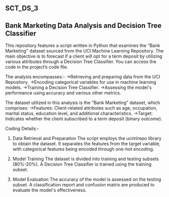 ## SCT_DS_3

## Bank Marketing Data Analysis and Decision Tree Classifier

This repository features a script written in Python that examines the "Bank Marketing" dataset sourced from the UCI Machine Learning Repository. The main objective is to forecast if a client will opt for a term deposit by utilizing various attributes through a Decision Tree Classifier. You can access the code in the project’s code file.

The analysis encompasses:-
->Retrieving and preparing data from the UCI Repository.
->Encoding categorical variables for use in machine learning models.
->Training a Decision Tree Classifier.
->Assessing the model's performance using accuracy and various other metrics.

The dataset utilized in this analysis is the "Bank Marketing" dataset, which comprises:
->Features: Client-related attributes such as age, occupation, marital status, education level, and additional characteristics.
->Target: Indicates whether the client subscribed to a term deposit (binary outcome).

Coding Details:-
1. Data Retrieval and Preparation
The script employs the ucimlrepo library to obtain the dataset. It separates the features from the target variable, with categorical features being encoded through one-hot encoding.

2. Model Training
The dataset is divided into training and testing subsets (80%-20%).
A Decision Tree Classifier is trained using the training subset.

3. Model Evaluation
The accuracy of the model is assessed on the testing subset.
A classification report and confusion matrix are produced to evaluate the model's effectiveness.


